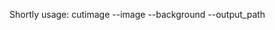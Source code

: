 Shortly usage:
cutimage --image <FILE NAME> --background <BACKGROUND YOU WANT TO CHANGE> --output_path <PATH TO SAVE A PHOTO>
